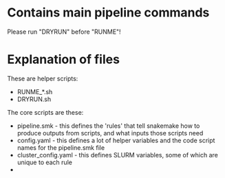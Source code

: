 # Contains main pipeline commands

Please run "DRYRUN" before "RUNME"!

# Explanation of files

These are helper scripts:
- RUNME_*.sh 
- DRYRUN.sh

The core scripts are these:
- pipeline.smk - this defines the 'rules' that tell snakemake how to produce outputs from scripts, and what inputs those scripts need
- config.yaml - this defines a lot of helper variables and the code script names for the pipeline.smk file
- cluster_config.yaml - this defines SLURM variables, some of which are unique to each rule
- 